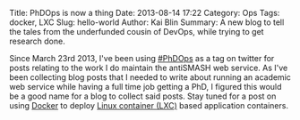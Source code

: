 Title: PhDOps is now a thing
Date: 2013-08-14 17:22
Category: Ops
Tags: docker, LXC
Slug: hello-world
Author: Kai Blin
Summary: A new blog to tell the tales from the underfunded cousin of DevOps, while trying to get research done.

Since March 23rd 2013, I've been using
[#PhDOps](https://twitter.com/search?q=%23PhDOps) as a tag on twitter for posts
relating to the work I do maintain the antiSMASH web service. As I've been
collecting blog posts that I needed to write about running an academic web
service while having a full time job getting a PhD, I figured this would be a
good name for a blog to collect said posts.  Stay tuned for a post on using
[Docker](http://docker.io/) to deploy [Linux container
(LXC)](http://lxc.sourceforge.net/) based application containers.
